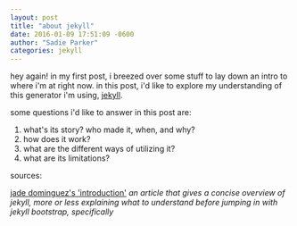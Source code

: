 ```yaml
---
layout: post 
title: "about jekyll"
date: 2016-01-09 17:51:09 -0600
author: "Sadie Parker"
categories: jekyll
---
```


hey again! in my first post, i breezed over some stuff to lay down an intro to where i'm at right now. in this post, i'd like to explore my understanding of this generator i'm using, [jekyll](https://jekyllrb.com).

some questions i'd like to answer in this post are:

1. what's its story? who made it, when, and why?
2. how does it work?
3. what are the different ways of utilizing it?
4. what are its limitations?


sources:

[jade dominguez's 'introduction'](http://jekyllbootstrap.com/lessons/jekyll-introduction.html) *an article that gives a concise overview of jekyll, more or less explaining what to understand before jumping in with jekyll bootstrap, specifically*

